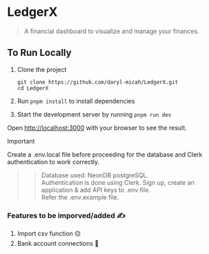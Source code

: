 # LedgerX
> A financial dashboard to visualize and manage your finances.

## To Run Locally

1. Clone the project
   ```
   git clone https://github.com/daryl-micah/LedgerX.git
   cd LedgerX
   ```
2. Run `pnpm install` to install dependencies
   
4. Start the development server by running `pnpm run dev`
   
Open [http://localhost:3000](http://localhost:3000) with your browser to see the result.

> [!IMPORTANT]
Create a .env.local file before proceeding for the database and Clerk authentication to work correctly.
>> Database used: NeonDB postgreSQL.<br/>
>> Authentication is done using Clerk. Sign up, create an application & add API keys to .env file.<br/>
>> Refer the .env.example file.<br/>

### Features to be imporved/added ✍️
1. Import csv function 🟡
2. Bank account connections 🔴
